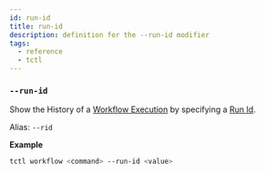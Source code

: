 ```yaml
---
id: run-id
title: run-id
description: definition for the --run-id modifier
tags:
  - reference
  - tctl
---
```


### `--run-id`

Show the History of a [Workflow Execution](/concepts/what-is-a-workflow-execution) by specifying a [Run Id](/concepts/what-is-a-run-id).

Alias: `--rid`

**Example**

```bash
tctl workflow <command> --run-id <value>
```

